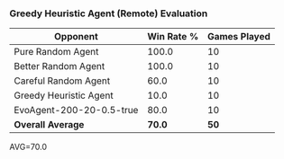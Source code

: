 ### Greedy Heuristic Agent (Remote) Evaluation

| Opponent | Win Rate % | Games Played |
|----------|------------|---------------|
| Pure Random Agent | 100.0 | 10 |
| Better Random Agent | 100.0 | 10 |
| Careful Random Agent | 60.0 | 10 |
| Greedy Heuristic Agent | 10.0 | 10 |
| EvoAgent-200-20-0.5-true | 80.0 | 10 |
| **Overall Average** | **70.0** | **50** |

AVG=70.0
